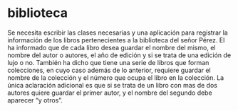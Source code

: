 # biblioteca
Se necesita escribir las clases necesarias y una aplicación para registrar la información de los libros
pertenecientes a la biblioteca del señor Pérez. El ha informado que de cada libro desea guardar el nombre del
mismo, el nombre del autor o autores, el año de edición y si se trata de una edición de lujo o no. También ha
dicho que tiene una serie de libros que forman colecciones, en cuyo caso además de lo anterior, requiere guardar
el nombre de la colección y el número que ocupa el libro en la colección. La única aclaración adicional es que
si se trata de un libro con mas de dos autores quiere guardar el primer autor, y el nombre del segundo debe
aparecer “y otros”.

